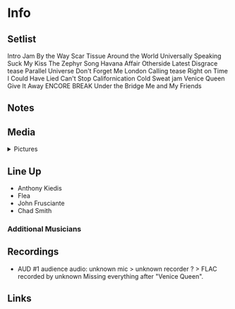 # Info

## Setlist

Intro Jam
By the Way
Scar Tissue
Around the World
Universally Speaking
Suck My Kiss
The Zephyr Song
Havana Affair
Otherside
Latest Disgrace tease
Parallel Universe
Don't Forget Me
London Calling tease
Right on Time
I Could Have Lied
Can't Stop
Californication
Cold Sweat jam
Venice Queen
Give It Away
ENCORE BREAK
Under the Bridge
Me and My Friends

## Notes

## Media 

<details>
  <summary>Pictures</summary>
  <!--<img alt="Setlist" title="Setlist" src="_.jpg" height="200" />
  <img alt="Ticket" title="Ticket" src="_.jpg" height="200" />
  <img alt="Flyer" title="Flyer" src="_.jpg" height="200" />
  <img alt="Clipping" title="Clipping" src="_.jpg" height="200" />-->
</details>

## Line Up

* Anthony Kiedis
* Flea
* John Frusciante
* Chad Smith

### Additional Musicians

## Recordings

* AUD #1 audience audio: unknown mic > unknown recorder ? > FLAC recorded by unknown Missing everything after "Venice Queen".

## Links